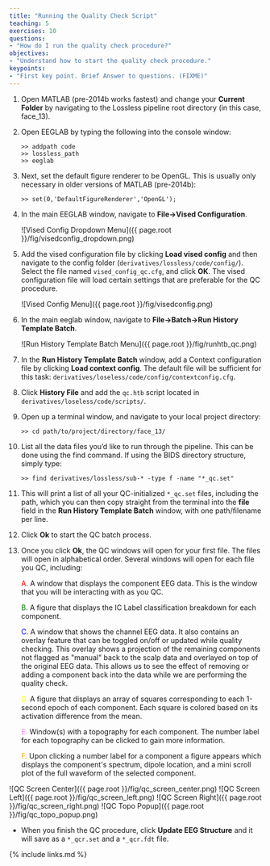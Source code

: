```yaml
---
title: "Running the Quality Check Script"
teaching: 5
exercises: 10
questions:
- "How do I run the quality check procedure?"
objectives:
- "Understand how to start the quality check procedure."
keypoints:
- "First key point. Brief Answer to questions. (FIXME)"
---
```


1. Open MATLAB (pre-2014b works fastest) and change your **Current Folder** by navigating to the Lossless pipeline root directory (in this case, face_13).

2. Open EEGLAB by typing the following into the console window:

    `>> addpath code`  
    `>> lossless_path`  
    `>> eeglab`  

3. Next, set the default figure renderer to be OpenGL. This is usually only necessary in older versions of MATLAB (pre-2014b):

    `>> set(0,'DefaultFigureRenderer','OpenGL');`

4. In the main EEGLAB window, navigate to **File->Vised Configuration**. 

    ![Vised Config Dropdown Menu]({{ page.root }}/fig/visedconfig_dropdown.png)

5. Add the vised configuration file by clicking **Load vised config** and then navigate to the config folder (`derivatives/lossless/code/config/`). Select the file named `vised_config_qc.cfg`, and click **OK**. The vised configuration file will load certain settings that are preferable for the QC procedure.

    ![Vised Config Menu]({{ page.root }}/fig/visedconfig.png)

6. In the main eeglab window, navigate to **File->Batch->Run History Template Batch**.

    ![Run History Template Batch Menu]({{ page.root }}/fig/runhtb_qc.png)

7. In the **Run History Template Batch** window, add a Context configuration file by clicking **Load context config**. The default file will be sufficient for this task: `derivatives/loseless/code/config/contextconfig.cfg`. 

8. Click **History File** and add the `qc.htb` script located in `derivatives/loseless/code/scripts/`.

9. Open up a terminal window, and navigate to your local project directory:

    `>> cd path/to/project/directory/face_13/`

10. List all the data files you’d like to run through the pipeline. This can be done using the find command. If using the BIDS directory structure, simply type:

    `>> find derivatives/lossless/sub-* -type f -name "*_qc.set"`

11. This will print a list of all your QC-initialized `*_qc.set` files, including the path, which you can then copy straight from the terminal into the **file** field in the **Run History Template Batch** window, with one path/filename per line.

12. Click **Ok** to start the QC batch process.

13. Once you click **Ok**, the QC windows will open for your first file. The files will open in alphabetical order. Several windows will open for each file you QC, including: 

    <span style="color:red">A.</span> A window that displays the component EEG data. This is the window that you will be interacting with as you QC.

    <span style="color:green">B.</span> A figure that displays the IC Label classification breakdown for each component.

    <span style="color:blue">C.</span> A window that shows the channel EEG data. It also contains an overlay feature that can be toggled on/off or updated while quality checking. This overlay shows a projection of the remaining components not flagged as "manual" back to the scalp data and overlayed on top of the original EEG data. This allows us to see the effect of removing or adding a component back into the data while we are performing the quality check.

    <span style="color:yellow">D.</span> A figure that displays an array of squares corresponding to each 1-second epoch of each component. Each square is colored based on its activation difference from the mean.

    <span style="color:violet">E.</span> Window(s) with a topography for each component. The number label for each topography can be clicked to gain more information.

    <span style="color:orange">F.</span> Upon clicking a number label for a component a figure appears which displays the component's spectrum, dipole location, and a mini scroll plot of the full waveform of the selected component.

   ![QC Screen Center]({{ page.root }}/fig/qc_screen_center.png)
   ![QC Screen Left]({{ page.root }}/fig/qc_screen_left.png)
   ![QC Screen Right]({{ page.root }}/fig/qc_screen_right.png)
   ![QC Topo Popup]({{ page.root }}/fig/qc_topo_popup.png)

- When you finish the QC procedure, click **Update EEG Structure** and it will save as a `*_qcr.set` and a `*_qcr.fdt` file.

{% include links.md %}

